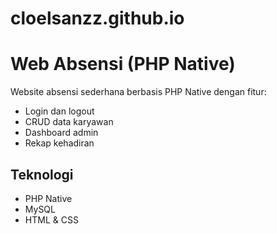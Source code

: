 # cloelsanzz.github.io
# Web Absensi (PHP Native)

Website absensi sederhana berbasis PHP Native dengan fitur:
- Login dan logout
- CRUD data karyawan
- Dashboard admin
- Rekap kehadiran

## Teknologi
- PHP Native
- MySQL
- HTML & CSS



